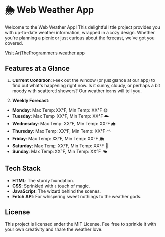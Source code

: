 # 🌦️ Web Weather App

Welcome to the Web Weather App! This delightful little project provides you with up-to-date weather information, wrapped in a cozy design. Whether you're planning a picnic or just curious about the forecast, we've got you covered.

[Visit ArjTheProgrammer's weather app](https://arjtheprogrammer.github.io/weather-app/)

## Features at a Glance

1. **Current Condition**: Peek out the window (or just glance at our app) to find out what's happening right now. Is it sunny, cloudy, or perhaps a bit moody with scattered showers? Our weather icons will tell you.

2. **Weekly Forecast**:

- **Monday**: Max Temp: XX°F, Min Temp: XX°F 🌞
- **Tuesday**: Max Temp: XX°F, Min Temp: XX°F ☁️
- **Wednesday**: Max Temp: XX°F, Min Temp: XX°F 🌧️
- **Thursday**: Max Temp: XX°F, Min Temp: XX°F ⛅
- **Friday**: Max Temp: XX°F, Min Temp: XX°F 🌦️
- **Saturday**: Max Temp: XX°F, Min Temp: XX°F 🌈
- **Sunday**: Max Temp: XX°F, Min Temp: XX°F 🌤️

## Tech Stack

- **HTML**: The sturdy foundation.
- **CSS**: Sprinkled with a touch of magic.
- **JavaScript**: The wizard behind the scenes.
- **Fetch API**: For whispering sweet nothings to the weather gods.

## License

This project is licensed under the MIT License. Feel free to sprinkle it with your own creativity and share the weather love.
